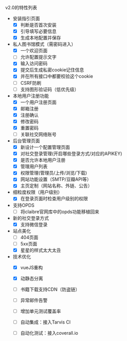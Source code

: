 v2.0的特性列表
* 安装指引页面
  - [x] 判断是否首次安装
  - [x] 引导填写必要信息
  - [x] 生成本地配置并保存

* 私人图书馆模式（需密码进入）
  -  [x] 一个欢迎页面
  -  [ ] 允许配置提示文字
  -  [x] 输入访问密码
  -  [x] 提交后生成私密cookie记住信息
  -  [x] 并在所有接口中都要校验这个cookie
  -  [ ] CSRF防刷
  -  [ ] 支持图形验证码（低优先级）

* 本地用户注册功能
  -  [x] 一个用户注册页面
  -  [x] 邮箱注册
  -  [x] 注册确认
  -  [x] 修改密码
  -  [x] 重置密码
  -  [ ] 关联社交网络账号

* 后台管理页面
  -  [x] 新设计一个配置管理页面
  -  [x] 对社交登录管理(开启哪些登录方式/对应的APIKEY)
  -  [x] 是否允许本地用户注册
  -  [x] 管理用户列表
  -  [x] 权限管理(管理员/上传/浏览/下载)
  -  [x] 网站功能设置（SMTP/豆瓣API等）
  -  [x] 主页定制（网站名称、外链、公告）

* 细粒度权限（用户级别）
  -  [x] 在登录页面时检查用户级别的权限

* 支持OPDS
  -  [ ] 将claibre官网库中的opds功能移植回来

* 新的社交登录方式
  -  [x] 支持微信登录

* 站点美化
  -  [ ] 404页面
  -  [ ] 5xx页面
  -  [x] 星星的样式太大太丑

* 技术优化
  -  [x] vueJS重构
  -  [x] 动静态分离
  -  [ ] 书籍下载支持CDN（防盗链）
  -  [ ] 异常邮件告警
  -  [ ] 增加单元测试覆盖率
  -  [ ] 自动集成：接入Tarvis CI
  -  [ ] 自动化测试：接入coverall.io


